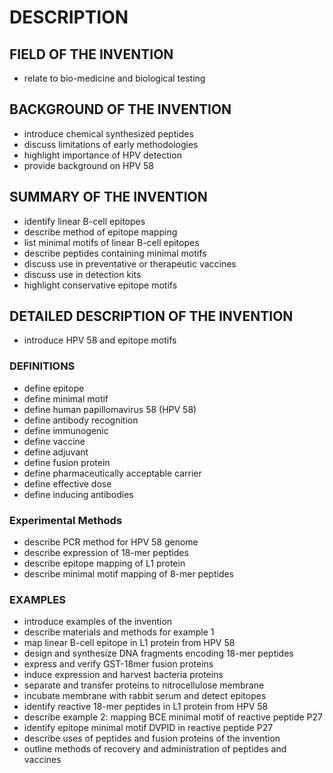# DESCRIPTION

## FIELD OF THE INVENTION

- relate to bio-medicine and biological testing

## BACKGROUND OF THE INVENTION

- introduce chemical synthesized peptides
- discuss limitations of early methodologies
- highlight importance of HPV detection
- provide background on HPV 58

## SUMMARY OF THE INVENTION

- identify linear B-cell epitopes
- describe method of epitope mapping
- list minimal motifs of linear B-cell epitopes
- describe peptides containing minimal motifs
- discuss use in preventative or therapeutic vaccines
- discuss use in detection kits
- highlight conservative epitope motifs

## DETAILED DESCRIPTION OF THE INVENTION

- introduce HPV 58 and epitope motifs

### DEFINITIONS

- define epitope
- define minimal motif
- define human papillomavirus 58 (HPV 58)
- define antibody recognition
- define immunogenic
- define vaccine
- define adjuvant
- define fusion protein
- define pharmaceutically acceptable carrier
- define effective dose
- define inducing antibodies

### Experimental Methods

- describe PCR method for HPV 58 genome
- describe expression of 18-mer peptides
- describe epitope mapping of L1 protein
- describe minimal motif mapping of 8-mer peptides

### EXAMPLES

- introduce examples of the invention
- describe materials and methods for example 1
- map linear B-cell epitope in L1 protein from HPV 58
- design and synthesize DNA fragments encoding 18-mer peptides
- express and verify GST-18mer fusion proteins
- induce expression and harvest bacteria proteins
- separate and transfer proteins to nitrocellulose membrane
- incubate membrane with rabbit serum and detect epitopes
- identify reactive 18-mer peptides in L1 protein from HPV 58
- describe example 2: mapping BCE minimal motif of reactive peptide P27
- identify epitope minimal motif DVPID in reactive peptide P27
- describe uses of peptides and fusion proteins of the invention
- outline methods of recovery and administration of peptides and vaccines

